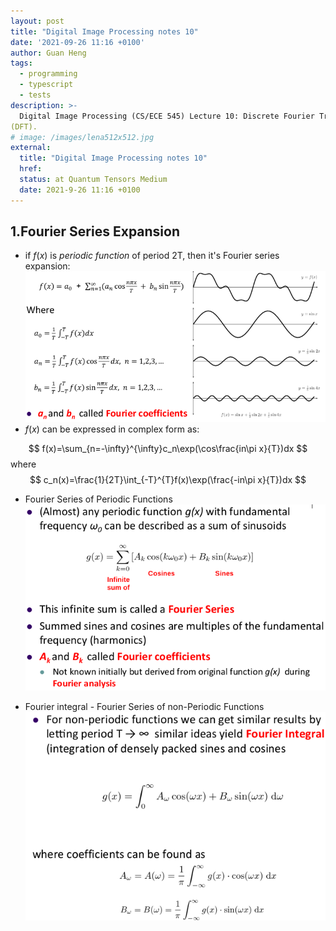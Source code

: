 ```yaml
---
layout: post
title: "Digital Image Processing notes 10"
date: '2021-09-26 11:16 +0100'
author: Guan Heng
tags:
  - programming
  - typescript
  - tests
description: >-
  Digital Image Processing (CS/ECE 545) Lecture 10: Discrete Fourier Transform
(DFT).
# image: /images/lena512x512.jpg
external:
  title: "Digital Image Processing notes 10"
  href: 
  status: at Quantum Tensors Medium
  date: 2021-9-26 11:16 +0100
---
```


## 1.Fourier Series Expansion
- if $f(x)$ is *periodic function* of period 2T, then it's Fourier series expansion:
![fourier-series-expansion](/images/post-dip-10/fourier-series-expansion.png)
- $f(x)$ can be expressed in complex form as:

$$
f(x)=\sum_{n=-\infty}^{\infty}c_n\exp(\cos\frac{in\pi x}{T})dx
$$
where 
$$
c_n(x)=\frac{1}{2T}\int_{-T}^{T}f(x)\exp(\frac{-in\pi x}{T})dx
$$

- Fourier Series of Periodic Functions
![](/images/post-dip-10/fourier-series-periodic.png)

- Fourier integral - Fourier Series of non-Periodic Functions
![](/images/post-dip-10/fourier-integral.png)